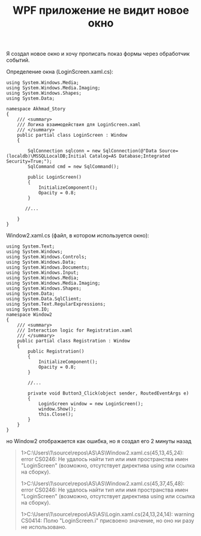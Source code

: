 ﻿---
title: "WPF приложение не видит новое окно"
se.owner.user_id: 313764
se.owner.display_name: "Иван Смирнов"
se.owner.link: "https://ru.stackoverflow.com/users/313764/%d0%98%d0%b2%d0%b0%d0%bd-%d0%a1%d0%bc%d0%b8%d1%80%d0%bd%d0%be%d0%b2"
se.link: "https://ru.stackoverflow.com/questions/918781/wpf-%d0%bf%d1%80%d0%b8%d0%bb%d0%be%d0%b6%d0%b5%d0%bd%d0%b8%d0%b5-%d0%bd%d0%b5-%d0%b2%d0%b8%d0%b4%d0%b8%d1%82-%d0%bd%d0%be%d0%b2%d0%be%d0%b5-%d0%be%d0%ba%d0%bd%d0%be"
se.question_id: 918781
se.post_type: question
se.score: 0
---
<p>Я создал новое окно и хочу прописать показ формы через обработчик событий.</p>

<p>Определение окна (LoginScreen.xaml.cs):</p>

<pre><code>using System.Windows.Media;
using System.Windows.Media.Imaging;
using System.Windows.Shapes;
using System.Data;

namespace Akhmad_Story
{
    /// &lt;summary&gt; 
    /// Логика взаимодействия для LoginScreen.xaml 
    /// &lt;/summary&gt; 
    public partial class LoginScreen : Window
    {

        SqlConnection sqlconn = new SqlConnection(@"Data Source=(localdb)\MSSQLLocalDB;Initial Catalog=AS Database;Integrated Security=True;");
        SqlCommand cmd = new SqlCommand();

        public LoginScreen()
        {
            InitializeComponent();
            Opacity = 0.8;
        }

       //...    

    }
}
</code></pre>

<p>Window2.xaml.cs (файл, в котором используется окно):</p>

<pre><code>using System.Text;
using System.Windows;
using System.Windows.Controls;
using System.Windows.Data;
using System.Windows.Documents;
using System.Windows.Input;
using System.Windows.Media;
using System.Windows.Media.Imaging;
using System.Windows.Shapes;
using System.Data;
using System.Data.SqlClient;
using System.Text.RegularExpressions;
using System.IO;
namespace Window2
{
    /// &lt;summary&gt; 
    /// Interaction logic for Registration.xaml 
    /// &lt;/summary&gt; 
    public partial class Registration : Window
    {
        public Registration()
        {
            InitializeComponent();
            Opacity = 0.8;
        }

        //...

        private void Button3_Click(object sender, RoutedEventArgs e)
        {
            LoginScreen window = new LoginScreen();
            window.Show();
            this.Close();
        }
    }
}
</code></pre>

<p>но Window2 отображается как ошибка, но я создал его 2 минуты назад</p>

<blockquote>
  <p>1>C:\Users\1\source\repos\AS\AS\Window2.xaml.cs(45,13,45,24)‌​: error
  CS0246: Не удалось найти тип или имя пространства имен "LoginScreen"
  (возможно, отсутствует директива using или ссылка на сборку). </p>
  
  <p>1>C:\Users\1\source\repos\AS\AS\Window2.xaml.cs(45,37,45,48)‌​: error
  CS0246: Не удалось найти тип или имя пространства имен "LoginScreen"
  (возможно, отсутствует директива using или ссылка на сборку). </p>
  
  <p>1>C:\Users\1\source\repos\AS\AS\Login.xaml.cs(24,13,24,14): warning
  CS0414: Полю "LoginScreen.i" присвоено значение, но оно ни разу не
  использовано.</p>
</blockquote>
